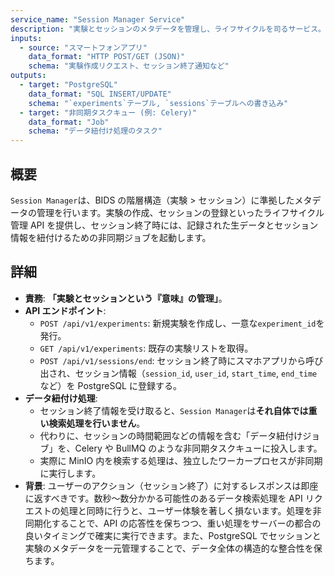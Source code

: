 ```yaml
---
service_name: "Session Manager Service"
description: "実験とセッションのメタデータを管理し、ライフサイクルを司るサービス。"
inputs:
  - source: "スマートフォンアプリ"
    data_format: "HTTP POST/GET (JSON)"
    schema: "実験作成リクエスト、セッション終了通知など"
outputs:
  - target: "PostgreSQL"
    data_format: "SQL INSERT/UPDATE"
    schema: "`experiments`テーブル, `sessions`テーブルへの書き込み"
  - target: "非同期タスクキュー (例: Celery)"
    data_format: "Job"
    schema: "データ紐付け処理のタスク"
---
```


## 概要

`Session Manager`は、BIDS の階層構造（実験 > セッション）に準拠したメタデータの管理を行います。実験の作成、セッションの登録といったライフサイクル管理 API を提供し、セッション終了時には、記録された生データとセッション情報を紐付けるための非同期ジョブを起動します。

## 詳細

- **責務**: **「実験とセッションという『意味』の管理」**。
- **API エンドポイント**:
  - `POST /api/v1/experiments`: 新規実験を作成し、一意な`experiment_id`を発行。
  - `GET /api/v1/experiments`: 既存の実験リストを取得。
  - `POST /api/v1/sessions/end`: セッション終了時にスマホアプリから呼び出され、セッション情報（`session_id`, `user_id`, `start_time`, `end_time`など）を PostgreSQL に登録する。
- **データ紐付け処理**:
  - セッション終了情報を受け取ると、`Session Manager`は**それ自体では重い検索処理を行いません**。
  - 代わりに、セッションの時間範囲などの情報を含む「データ紐付けジョブ」を、Celery や BullMQ のような非同期タスクキューに投入します。
  - 実際に MinIO 内を検索する処理は、独立したワーカープロセスが非同期に実行します。
- **背景**: ユーザーのアクション（セッション終了）に対するレスポンスは即座に返すべきです。数秒〜数分かかる可能性のあるデータ検索処理を API リクエストの処理と同時に行うと、ユーザー体験を著しく損ないます。処理を非同期化することで、API の応答性を保ちつつ、重い処理をサーバーの都合の良いタイミングで確実に実行できます。また、PostgreSQL でセッションと実験のメタデータを一元管理することで、データ全体の構造的な整合性を保ちます。
